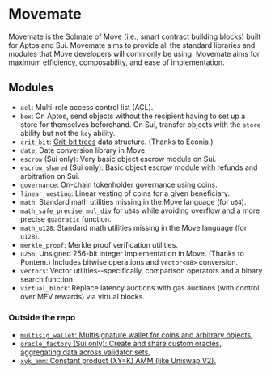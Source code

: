 # Movemate

Movemate is the [Solmate](https://github.com/transmissions11/solmate) of Move (i.e., smart contract building blocks) built for Aptos and Sui. Movemate aims to provide all the standard libraries and modules that Move developers will commonly be using. Movemate aims for maximum efficiency, composability, and ease of implementation.

## Modules

* `acl`: Multi-role access control list (ACL).
* `box`: On Aptos, send objects without the recipient having to set up a store for themselves beforehand. On Sui, transfer objects with the `store` ability but not the `key` ability.
* `crit_bit`: [Crit-bit trees](https://cr.yp.to/critbit.html) data structure. (Thanks to Econia.)
* `date`: Date conversion library in Move.
* `escrow` (Sui only): Very basic object escrow module on Sui.
* `escrow_shared` (Sui only): Basic object escrow module with refunds and arbitration on Sui.
* `governance`: On-chain tokenholder governance using coins.
* `linear_vesting`: Linear vesting of coins for a given beneficiary.
* `math`: Standard math utilities missing in the Move language (for `u64`).
* `math_safe_precise`: `mul_div` for `u64`s while avoiding overflow and a more precise `quadratic` function.
* `math_u128`: Standard math utilities missing in the Move language (for `u128`).
* `merkle_proof`: Merkle proof verification utilities.
* `u256`: Unsigned 256-bit integer implementation in Move. (Thanks to Pontem.) Includes bitwise operations and `vector<u8>` conversion.
* `vectors`: Vector utilities--specifically, comparison operators and a binary search function.
* `virtual_block`: Replace latency auctions with gas auctions (with control over MEV rewards) via virtual blocks.

### Outside the repo

* [`multisig_wallet`: Multisignature wallet for coins and arbitrary objects.](https://github.com/pentagonxyz/multisig-wallet-move)
* [`oracle_factory` (Sui only): Create and share custom oracles, aggregating data across validator sets.](https://github.com/pentagonxyz/move-oracles)
* [`xyk_amm`: Constant product (XY=K) AMM (like Uniswap V2).](https://github.com/pentagonxyz/xyk-amm-move)
